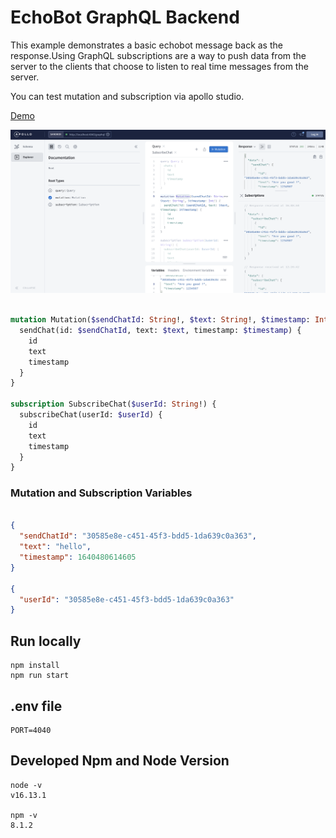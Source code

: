 # EchoBot GraphQL Backend

This example demonstrates a basic echobot message back as the response.Using GraphQL subscriptions are a way to push data from the server to the clients that choose to listen to real time messages from the server. 

You can test mutation and subscription via apollo studio.

[Demo](https://echo-chatbot-gesar.herokuapp.com/api/graphql)

![img](apollo-studio.png)

```graphql

mutation Mutation($sendChatId: String!, $text: String!, $timestamp: Int!) {
  sendChat(id: $sendChatId, text: $text, timestamp: $timestamp) {
    id
    text
    timestamp
  }
}

subscription SubscribeChat($userId: String!) {
  subscribeChat(userId: $userId) {
    id
    text
    timestamp
  }
}

```
### Mutation and Subscription Variables

```json

{
  "sendChatId": "30585e8e-c451-45f3-bdd5-1da639c0a363",
  "text": "hello",
  "timestamp": 1640480614605
}

{
  "userId": "30585e8e-c451-45f3-bdd5-1da639c0a363"
}


```
## Run locally

```shell
npm install
npm run start
```

## .env file

```shell
PORT=4040
```
## Developed Npm and Node Version
```
node -v
v16.13.1

npm -v
8.1.2
```

